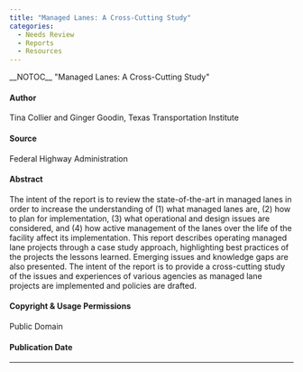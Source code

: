 ```yaml
---
title: "Managed Lanes: A Cross-Cutting Study"
categories:
  - Needs Review
  - Reports
  - Resources
---
```


\_\_NOTOC\_\_
"Managed Lanes: A Cross-Cutting Study"

#### Author

Tina Collier and Ginger Goodin, Texas Transportation Institute

#### Source

Federal Highway Administration

#### Abstract

The intent of the report is to review the state-of-the-art in managed lanes in order to increase the understanding of (1) what managed lanes are, (2) how to plan for implementation, (3) what operational and design issues are considered, and (4) how active management of the lanes over the life of the facility affect its implementation. This report describes operating managed lane projects through a case study approach, highlighting best practices of the projects the lessons learned. Emerging issues and knowledge gaps are also presented. The intent of the report is to provide a cross-cutting study of the issues and experiences of various agencies as managed lane projects are implemented and policies are drafted.

#### Copyright & Usage Permissions

Public Domain

#### Publication Date

------------------------------------------------------------------------

<comments />

